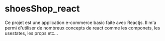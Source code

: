 # shoesShop_react
Ce projet est une application e-commerce basic faite avec Reactjs. Il m'a permi d'utiliser de nombreux concepts de react comme les componets, les  usestates, les props etc... 
